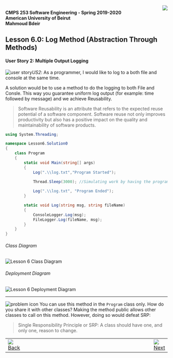 <img style="float: right;" src="../../../Images/aublogosmall.png"> 

**CMPS 253 Software Engineering - Spring 2019-2020 \
American University of Beirut \
Mahmoud Bdeir**


## Lesson 6.0: Log Method (Abstraction Through Methods)

#### User Story 2: Multiple Output Logging
![user story](../../../Images/userstory.png 'User Story')*US2*: As a programmer, I would like to log to a both file and console at the same time.

A solution would be to use a method to do the logging to both File and Consle. This way you guarantee uniform log output (for example: time followed by message) and we achieve Reusability.
> Software Reusability is an attribute that refers to the expected reuse potential of a software component. Software reuse not only improves productivity but also has a positive impact on the quality and maintainability of software products.

```C#
using System.Threading;

namespace Lesson6.Solution0
{
    class Program
    {
        static void Main(string[] args)
        {
            Log(".\\log.txt","Program Started");
            
            Thread.Sleep(3000); //Simulating work by having the program sleep for 3 seconds

            Log(".\\log.txt", "Program Ended");
        }

        static void Log(string msg, string fileName)
        {
            ConsoleLogger.Log(msg);
            FileLogger.Log(fileName, msg);
        }
    }
}
```

###### Class Diagram
![Lesson 6 Class Diagram](../images/Class-Diagram.png)
###### Deployment Diagram
![Lesson 6 Deployment Diagram](../images/Deployment-Diagram.png)

____
![problem icon](../../../Images/problem.png 'Problem') You can use this method in the `Program` class only. How do you share it with other classes? Making the method public allows other classes to call on this method. However, doing so would defeat SRP:
> Single Responsibility Principle or SRP: A class should have one, and only one, reason to change.

<table style='width=100%;'>
<tr>
<td><a href="../../../Lesson%2005%20Log%20To%20File/Solution%202%20Refactored/Source%20Code"><img src='../../../Images/leftarrow.png'> Back</a></td>
<td width="100%"></td>
<td><a href="../../Solution%201%20MultiLogger%20Class%20and%20Library/Source%20Code"><img src='../../../Images/rightarrow.png'> Next</a></td>
</tr>
</table>
